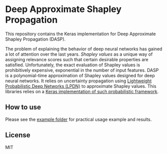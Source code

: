 # Deep Approximate Shapley Propagation

This repository contains the Keras implementation for Deep Approximate Shapley Propagation (DASP).

The problem of explaining the behavior of deep neural networks has gained a lot of attention over the last years. 
*Shapley values* as a unique way of assigning relevance scores such that certain desirable properties are satisfied.
Unfortunately, the exact evaluation of Shapley values is prohibitively expensive, exponential in the number of input features. DASP is a polynomial-time approximation of Shapley values designed for deep neural networks. It relies on uncertainty propagation using [Lightweight Probabilistic Deep Networks (LPDN)](https://arxiv.org/abs/1805.11327) to approximate Shapley values. This libraries relies on a [Keras implementation of such probabilistic framework](https://github.com/marcoancona/LPDN).

## How to use
Please see the [example folder](https://github.com/marcoancona/DASP/tree/master/examples) for practical usage example and results.

## License
MIT

